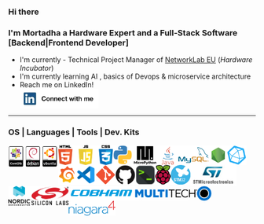 ### Hi there

<!--
**MortadhaDAHMANI/MortadhaDahmani** is a ✨ _special_ ✨ repository because its `README.md` (this file) appears on your GitHub profile.

Here are some ideas to get you started:

- I'm currently working on ...
- I'm currently learning ...
- I'm looking to collaborate on ...
- I'm looking for help with ...
- Ask me about ...
- How to reach me: ...
- Pronouns: ...
- Fun fact: ...
-->


### I'm Mortadha a Hardware Expert and a Full-Stack Software [Backend|Frontend Developer]
- I'm currently - Technical Project Manager of <a align="center" href="https://www.network-lab.eu/">NetworkLab EU</a> (_Hardware Incubator_)
- I'm currently learning AI , basics of Devops & microservice architecture 
- Reach me on LinkedIn! <a align="center" href="https://www.linkedin.com/in/mortadhadahmani/"><br><img align="center" alt="LinkedIn" height="40px"  src="https://github.com/MortadhaDAHMANI/MortadhaDahmani/blob/main/in2.jpg" /></a>

--------------------------------------------------------------------------------------------------------------- 
### OS | Languages | Tools | Dev. Kits

<center>
  <link rel="stylesheet" href="https://cdnjs.cloudflare.com/ajax/libs/font-awesome/6.5.2/css/all.min.css">
  <i class="fa-solid fa-gear"></i>
  
  <img align="left" alt="OS"  height="45px" src="https://github.com/MortadhaDAHMANI/MortadhaDahmani/blob/main/centos-debian-ubuntu.png" />
  
  <img align="left" alt="HTML5 | JavaScript | CSS3"  height="40px" src="https://github.com/MortadhaDAHMANI/MortadhaDahmani/blob/main/js.png" />
  <img align="left" alt="Python" height="40px" src="https://github.com/MortadhaDAHMANI/MortadhaDahmani/blob/main/python.png" />
  <img align="left" alt="MicroPython" height="40px" src="https://github.com/MortadhaDAHMANI/MortadhaDahmani/blob/main/upython.png" />
  <img align="left" alt="Java" height="40px" src="https://github.com/MortadhaDAHMANI/MortadhaDahmani/blob/main/java.png" />
  <img align="left" alt="MySQL" height="40px" src="https://github.com/MortadhaDAHMANI/MortadhaDahmani/blob/main/mysql.png" />
  <img align="left" alt="NodeJS" height="40px" src="https://github.com/MortadhaDAHMANI/MortadhaDahmani/blob/main/nodejs.png" />
  <img align="left" alt="InfluxDB" height="40px" src="https://github.com/MortadhaDAHMANI/MortadhaDahmani/blob/main/influxdb.png" />
  <img align="left" alt="Grafana" height="40px" src="https://github.com/MortadhaDAHMANI/MortadhaDahmani/blob/main/grafana.png" />
  
  <img align="left" alt="Visual Studio Code" height="40px" src="https://github.com/MortadhaDAHMANI/MortadhaDahmani/blob/main/vscode.png" />
  <img align="left" alt="Git" height="40px" src="https://github.com/MortadhaDAHMANI/MortadhaDahmani/blob/main/git.png" />
  <img align="left" alt="GitHub" height="40px" src="https://github.com/MortadhaDAHMANI/MortadhaDahmani/blob/main/github.png" />
  <img align="left" alt="Terminal" height="40px" src="https://github.com/MortadhaDAHMANI/MortadhaDahmani/blob/main/term.png" />
  
  <img align="left" alt="Pi" height="40px" src="https://github.com/MortadhaDAHMANI/MortadhaDahmani/blob/main/pi.png" />
  
  <img align="left" alt="STM32" height="40px" src="https://github.com/MortadhaDAHMANI/MortadhaDahmani/blob/main/stm32.png" />
  <img align="left" alt="ST" height="43px" src="https://github.com/MortadhaDAHMANI/MortadhaDahmani/blob/main/st2.jpeg" />
  <img align="left" alt="Nordic" height="40px" src="https://github.com/MortadhaDAHMANI/MortadhaDahmani/blob/main/nordic.png" />
  <img align="left" alt="SiliconLab" height="40px" src="https://github.com/MortadhaDAHMANI/MortadhaDahmani/blob/main/si.png" />
  
  <img align="left" alt="Cobham" height="30px" src="https://github.com/MortadhaDAHMANI/MortadhaDahmani/blob/main/cobham.png" />
  <img align="left" alt="Multitech" height="30px" src="https://github.com/MortadhaDAHMANI/MortadhaDahmani/blob/main/mul.png" />
  <img align="left" alt="Multitech" height="30px" src="https://github.com/MortadhaDAHMANI/MortadhaDahmani/blob/main/niagara.png" />
  </center>
<!--
---------------------------------------------------------------------------------------------------------------
### Connect with me:

[![website](./img/globe-light.svg)](https://codestackr.com#gh-light-mode-only)
[![website](./img/globe-dark.svg)](https://codestackr.com#gh-dark-mode-only)
&nbsp;&nbsp;
[![website](./img/youtube-light.svg)](https://youtube.com/codestackr#gh-light-mode-only)
[![website](./img/youtube-dark.svg)](https://youtube.com/codestackr#gh-dark-mode-only)
&nbsp;&nbsp;
[![website](./img/twitter-light.svg)](https://twitter.com/codestackr#gh-light-mode-only)
[![website](./img/twitter-dark.svg)](https://twitter.com/codestackr#gh-dark-mode-only)
&nbsp;&nbsp;
[![website](./img/linkedin-light.svg)](https://linkedin.com/in/codeSTACKr#gh-light-mode-only)
[![website](./img/linkedin-dark.svg)](https://linkedin.com/in/codeSTACKr#gh-dark-mode-only)
&nbsp;&nbsp;
[![website](./img/instagram-light.svg)](https://instagram.com/codeSTACKr#gh-light-mode-only)
[![website](./img/instagram-dark.svg)](https://instagram.com/codeSTACKr#gh-dark-mode-only)

[<img align="center" alt="codeSTACKr | email"  src="https://upload.wikimedia.org/wikipedia/commons/2/2e/Gmail_2020.png" width="40px" height ="auto" />](mailto:hamedbenida@etudiant-fst.utm.tn?subject=[GitHub]) 
-->

